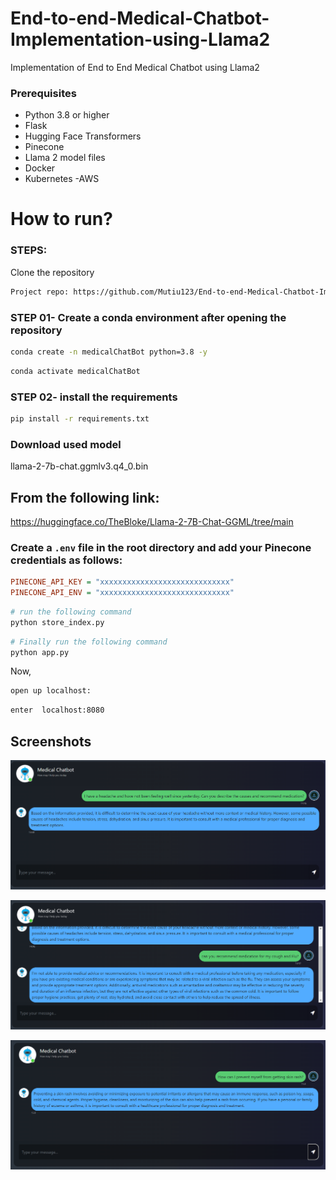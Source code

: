 # End-to-end-Medical-Chatbot-Implementation-using-Llama2

Implementation of End to End Medical Chatbot using Llama2

### Prerequisites
- Python 3.8 or higher
- Flask
- Hugging Face Transformers
- Pinecone
- Llama 2 model files
- Docker
- Kubernetes
-AWS 

# How to run?
### STEPS:

Clone the repository

```bash
Project repo: https://github.com/Mutiu123/End-to-end-Medical-Chatbot-Implementation-using-Llama2.git
```

### STEP 01- Create a conda environment after opening the repository

```bash
conda create -n medicalChatBot python=3.8 -y
```

```bash
conda activate medicalChatBot
```

### STEP 02- install the requirements
```bash
pip install -r requirements.txt
```

### Download used model
llama-2-7b-chat.ggmlv3.q4_0.bin

## From the following link:
https://huggingface.co/TheBloke/Llama-2-7B-Chat-GGML/tree/main



### Create a `.env` file in the root directory and add your Pinecone credentials as follows:

```ini
PINECONE_API_KEY = "xxxxxxxxxxxxxxxxxxxxxxxxxxxxx"
PINECONE_API_ENV = "xxxxxxxxxxxxxxxxxxxxxxxxxxxxx"
```

```bash
# run the following command
python store_index.py
```

```bash
# Finally run the following command
python app.py
```

Now,
```bash
open up localhost:
```

```bash
enter  localhost:8080
```

## Screenshots

![Screenshot demo1](https://github.com/Mutiu123/End-to-end-Medical-Chatbot-Implementation-using-Llama2/blob/main/demo/demo1.png)

![Screenshot demo2](https://github.com/Mutiu123/End-to-end-Medical-Chatbot-Implementation-using-Llama2/blob/main/demo/demo2.png)

![Screenshot demo3](https://github.com/Mutiu123/End-to-end-Medical-Chatbot-Implementation-using-Llama2/blob/main/demo/demo3.png)




